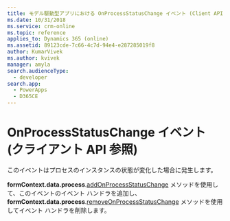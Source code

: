 ```yaml
---
title: モデル駆動型アプリにおける OnProcessStatusChange イベント (Client API リファレンス) | Microsoft Docs
ms.date: 10/31/2018
ms.service: crm-online
ms.topic: reference
applies_to: Dynamics 365 (online)
ms.assetid: 89123cde-7c66-4c7d-94e4-e287285019f8
author: KumarVivek
ms.author: kvivek
manager: amyla
search.audienceType:
  - developer
search.app:
  - PowerApps
  - D365CE
---
```

# <a name="onprocessstatuschange-event-client-api-reference"></a>OnProcessStatusChange イベント (クライアント API 参照)



このイベントはプロセスのインスタンスの状態が変化した場合に発生します。 

**formContext.data.process**.[addOnProcessStatusChange](../formContext-data-process/eventhandlers/addOnProcessStatusChange.md) メソッドを使用して、このイベントのイベント ハンドラを追加し、**formContext.data.process**.[removeOnProcessStatusChange](../formContext-data-process/eventhandlers/removeOnProcessStatusChange.md) メソッドを使用してイベント ハンドラを削除します。 




